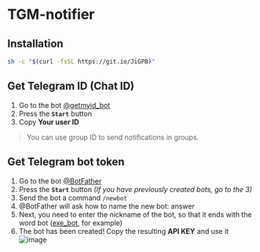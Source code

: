# TGM-notifier

## Installation
```bash
sh -c "$(curl -fsSL https://git.io/JiGPB)"
```

## Get Telegram ID (Chat ID)

1. Go to the bot [@getmyid_bot](https://t.me/getmyid_bot)
2. Press the **`Start`** button
3. Copy **Your user ID**

> You can use group ID to send notifications in groups.

## Get Telegram bot token

1. Go to the bot [@BotFather](https://t.me/BotFather)
2. Press the **`Start`** button _(If you have previously created bots, go to the 3)_
3. Send the bot a command `/newbot`
4. @BotFather will ask how to name the new bot: answer
5. Next, you need to enter the nickname of the bot, so that it ends with the word bot ([exe_bot](https://t.me/exea_bot), for example)
6. The bot has been created! Copy the resulting **API KEY** and use it
![image](https://user-images.githubusercontent.com/60596919/138599460-c29e5545-6e4e-42dd-9eeb-a6af56ddf253.png)
